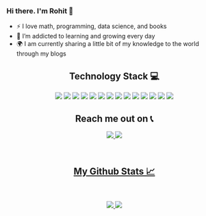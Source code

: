 ### Hi there. I'm Rohit 👋

- :zap: I love math, programming, data science, and books
- 🌱 I’m addicted to learning and growing every day
- :earth_africa: I am currently sharing a little bit of my knowledge to the world through my blogs

<!--
<p align="center">
 
 <img src="https://badges.pufler.dev/visits/rohit-badugu/rohit-badugu"/> 
 <img src="https://badges.pufler.dev/repos/rohit-badugu"/>
 <img src="https://badges.pufler.dev/commits/monthly/rohit-badugu" />

</p> -->

<h2 align="center">Technology Stack 💻</h2>

<p align="center">
<img src="https://img.shields.io/badge/-Java-E34A86?style=flat-square&logo=java"/>
  <img src="https://img.shields.io/badge/-Python-E34A86?style=flat-square&logo=python"/>
<img src="https://img.shields.io/badge/-C++-00599C?style=flat-square&logo=c"/>
<img src="https://img.shields.io/badge/-HTML5-E34F26?style=flat-square&logo=html5&logoColor=white"/>
<img src="https://img.shields.io/badge/-CSS3-1572B6?style=flat-square&logo=css3"/>
<img src="https://img.shields.io/badge/-Bootstrap-563D7C?style=flat-square&logo=bootstrap"/>
<img src="https://img.shields.io/badge/-JavaScript-black?style=flat-square&logo=javascript"/>
<img src="https://img.shields.io/badge/-Nodejs-black?style=flat-square&logo=Node.js"/>
<img src="https://img.shields.io/badge/-SpringBoot-black?style=flat-square&logo=springboot"/>
  <img src="https://img.shields.io/badge/-Flask-black?style=flat-square&logo=flask"/>
<img src="https://img.shields.io/badge/-MongoDB-black?style=flat-square&logo=mongodb"/>
<img src="https://img.shields.io/badge/-MySQL-black?style=flat-square&logo=mysql"/>
<img src="https://img.shields.io/badge/-Git-black?style=flat-square&logo=git"/>
<img src="https://img.shields.io/badge/-GitHub-black?style=flat-square&logo=github"/>
</p>

<h2 align="center">Reach me out on 📞</h2>

<p align="center">
<a href="mailto: rbadugu@asu.edu">
 <img src="https://img.shields.io/badge/-rbadugu-c14438?style=flat-square&logo=Gmail&logoColor=white&link=mailto:rbadugu@asu.edu"/>
</a>
<a href="https://www.linkedin.com/in/rohit-badugu/">
 <img src="https://img.shields.io/badge/-rohitbadugu-blue?style=flat-square&logo=Linkedin&logoColor=white&link=https://www.linkedin.com/in/rohit-badugu/"/>
</p>

<br>

<h2 align="center">
  My Github Stats 📈
</h2>
 
<br>
<p align = "center">
  <img  src = "https://github-readme-stats.vercel.app/api?username=rohit-badugu&show_icons=true&theme=radical&line_height=27">
  <img src = "https://github-readme-stats.vercel.app/api/top-langs/?username=rohit-badugu&theme=radical">
</p>
